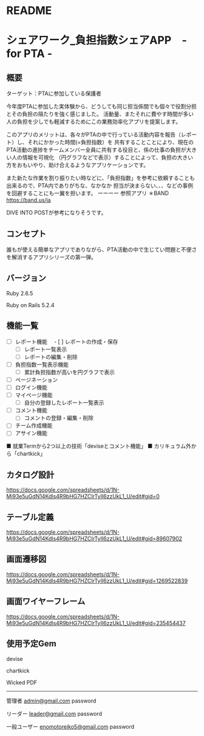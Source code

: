 # README

# シェアワーク_負担指数シェアAPP　-for PTA -

## 概要

ターゲット：PTAに参加している保護者

今年度PTAに参加した実体験から、どうしても同じ担当係間でも個々で役割分担とその負担の隔たりを強く感じました。
活動量、またそれに費やす時間が多い人の負担を少しでも軽減するためにこの業務効率化アプリを提案します。

このアプリのメリットは、各々がPTAの中で行っている活動内容を報告（レポート）し、それにかかった時間(=負担指数）を
共有することことにより、現在のPTA活動の進捗をチームメンバー全員に共有する役目と、係の仕事の負担が大きい人の情報を可視化
（円グラフなどで表示）することによって、負担の大きい方をおもいやり、助け合えるようなアプリケーションです。

また新たな作業を割り振りたい時などに、「負担指数」を参考に依頼することも出来るので、PTA内でありがちな、なかなか
担当が決まらない、、、などの事例を回避することにも一翼を担います。
ーーーー
参照アプリ
＊BAND
https://band.us/ja

DIVE INTO POSTが参考になりそうです。

## コンセプト

誰もが使える簡単なアプリでありながら、PTA活動の中で生じてい問題と不便さを解消するアプリシリーズの第一弾。

## バージョン

Ruby 2.6.5

Ruby on Rails 5.2.4

## 機能一覧
- [ ] レポート機能
　- [ ] レポートの作成・保存
  - [ ] レポート一覧表示
  - [ ] レポートの編集・削除
- [ ] 負担指数一覧表示機能
    - [ ] 累計負担指数が高いを円グラフで表示
- [ ] ページネーション   
- [ ] ログイン機能
- [ ] マイページ機能
  - [ ] 自分の登録したレポート一覧表示
- [ ] コメント機能
  - [ ] コメントの登録・編集・削除
- [ ] チーム作成機能
- [ ] アサイン機能

■ 就業Termから2つ以上の技術「deviseとコメント機能」
■ カリキュラム外から「chartkick」

## カタログ設計
https://docs.google.com/spreadsheets/d/1N-Mj93e5uGdN14Kdls4R9bHG7HZCIrTyII6zzUkL1_U/edit#gid=0

## テーブル定義
https://docs.google.com/spreadsheets/d/1N-Mj93e5uGdN14Kdls4R9bHG7HZCIrTyII6zzUkL1_U/edit#gid=89607902

## 画面遷移図
https://docs.google.com/spreadsheets/d/1N-Mj93e5uGdN14Kdls4R9bHG7HZCIrTyII6zzUkL1_U/edit#gid=1269522839

## 画面ワイヤーフレーム
https://docs.google.com/spreadsheets/d/1N-Mj93e5uGdN14Kdls4R9bHG7HZCIrTyII6zzUkL1_U/edit#gid=235454437

## 使用予定Gem

devise

chartkick

Wicked PDF

-----------

管理者
admin@gmail.com
password

リーダー
leader@gmail.com
password

一般ユーザー
enomotoreiko5@gmail.com
password
